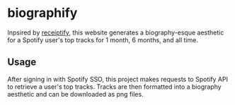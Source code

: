 # biographify
Inpsired by [receiptify](https://receiptify.herokuapp.com/), this website generates a biography-esque aesthetic for a Spotify user's top tracks for 1 month, 6 months, and all time. 

## Usage
After signing in with Spotify SSO, this project makes requests to Spotify API to retrieve a user's top tracks. Tracks are then formatted into a biography aesthetic and can be downloaded as png files.